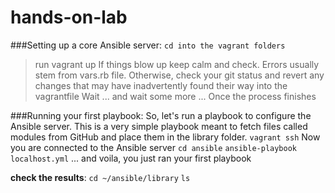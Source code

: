 # hands-on-lab


###Setting up a core Ansible server:
`cd into the vagrant folders`
> run vagrant up
If things blow up keep calm and check. Errors usually stem from vars.rb file. Otherwise, check your git status and revert any changes
that may have inadvertently found their way into the vagrantfile
Wait ... and wait some more ... Once the process finishes

###Running your first playbook:
So, let's run a playbook to configure the Ansible server.
This is a very simple playbook meant to fetch files called modules from GitHub
and place them in the library folder.
`vagrant ssh`
Now you are connected to the Ansible server
`cd ansible`
`ansible-playbook localhost.yml`
... and voila, you just ran your first playbook

**check the results**:
`cd ~/ansible/library`
`ls`
